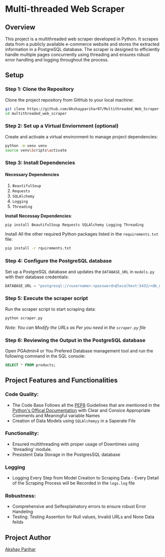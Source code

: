 # Multi-threaded Web Scraper

## Overview
This project is a multithreaded web scraper developed in Python. It scrapes data from a publicly available e-commerce website and stores the extracted information in a PostgreSQL database. The scraper is designed to efficiently handle multiple pages concurrently using threading and ensures robust error handling and logging throughout the process.



## Setup

### Step 1: Clone the Repository

Clone the project repository from GitHub to your local machine:

```sh
git clone https://github.com/Akshayparihar07/Multithreaded_Web_Scraper.git
cd multithreaded_web_scraper
```

### Step 2: Set up a Virtual Enviornment (optional)

Create and activate a virtual environment to manage project dependencies:

```sh
python -m venv venv
source venv\Scripts\activate
```

### Step 3: Install Dependencies

#### Necessary Dependencies
1. `BeautifulSoup`
2. `Requests`
3. `SQLAlchemy`
4. `Logging`
5. `Threading`

**Install Necessay Dependencies**: 
```sh
pip install BeautifulSoup Requests SQLAlchemy Logging Threading
```

Install All the other required Python packages listed in the `requirements.txt` file:

```sh
pip install -r rquirements.txt
```

### Step 4: Configure the PostgreSQL database

Set up a PostgreSQL database and updates the `DATABASE_URL` in `models.py` with their database credentials:

```python
DATABASE_URL = "postgresql://<username>:<password>@localhost:5432/<db_name>"
```

### Step 5: Execute the scraper script

Run the scraper script to start scraping data:

```sh
python scraper.py
```
*Note: You can Modify the URLs as Per you need in the `scraper.py` file*

### Step 6: Reviewing the Output in the PostgreSQL database

Open PGAdmin4 or You Prefered Database management tool and run the following command in the SQL console:

```sql
SELECT * FROM products;
```

## Project Features and Functionalities

### Code Quality:
- The Code Base Follows all the [PEP8](https://peps.python.org/pep-0008/) Guidelines that are mentioned in the [Python's Offical Documentation](https://www.python.org/doc/) with Clear and Consice Appropriate Comments and Meaningful variable Names 
- Creation of Data Models using `SQLAlchemyy` in a Saperate File

### Functionality:
- Ensured multithreading with proper usage of Downtimes using 'threading' module.
- Presistent Data Storage in the PostgresSQL database

### Logging
- Logging Every Step from Model Creation to Scraping Data - Every Detail of the Scraping Process will be Recorded in the `logs.log` file

### Robustness:
- Comprehensive and Selfexplainatory errors to ensure robust Error Handeling
- Testing: Testing Assertion for Null values, Invalid URLs and None Data feilds

## Project Author
[Akshay Parihar](https://www.github.com/Akshayparihar07)